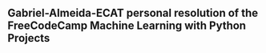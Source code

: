 ## Gabriel-Almeida-ECAT personal resolution of the FreeCodeCamp Machine Learning with Python Projects